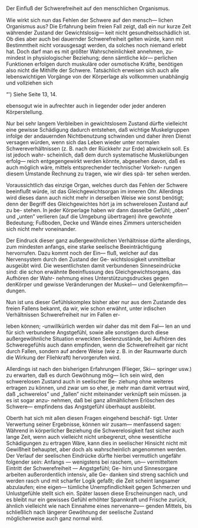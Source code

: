 Der Einﬂuß der Schwerefreiheit auf den menschlichen Organismus.

Wie wirkt sich nun das Fehlen der Schwere auf den mensch—
lichen Organismus aus? Die Erfahrung beim freien Fall zeigt,
daß ein nur kurze Zeit währender Zustand der Gewichtslosig—
keit nicht gesundheitsschädlich ist. Ob dies aber auch bei
dauernder Schwerefreiheit gelten würde, kann mit Bestimmtheit
nicht vorausgesagt werden, da solches noch niemand erlebt hat.
Doch darf man es mit größter Wahrscheinlichkeit annehmen, zu-
mindest in physiologischer Beziehung; denn sämtliche kör—
perlichen Funktionen erfolgen durch muskuläre oder osmotische
Kräfte, benötigen also nicht die Mithilfe der Schwere.
Tatsächlich erweisen sich auch alle lebenswichtigen Vorgänge von
der Körperlage als vollkommen unabhängig und vollziehen sich

“') Siehe Seite 13, 14.

ebensogut wie in aufrechter auch in liegender oder jeder anderen
Körperstellung.

Nur bei sehr langem Verbleiben in gewichtslosem Zustand
dürfte vielleicht eine gewisse Schädigung dadurch entstehen, daß
wichtige Muskelgruppen infolge der andauernden Nichtbenutzung
schwinden und daher ihren Dienst versagen würden, wenn sich
das Leben wieder unter normalen Schwereverhältnissen (z. B.
nach der Rückkehr zur Erde) abwickeln soll. Es ist jedoch wahr-
scheinlich, daß dem durch systematische Muskelübungen erfolg—
reich entgegengewirkt werden könnte, abgesehen davon, daß es
auch möglich wäre, mittels entsprechender technischer Vorkeh-
rungen diesem Umstande Rechnung zu tragen, wie wir dies spä-
ter sehen werden.

Voraussichtlich das einzige Organ, welches durch das Fehlen
der Schwere beeinflußt würde, ist das Gleichgewichtsorgan
im inneren Ohr. Allerdings wird dieses dann auch nicht mehr
in derselben Weise wie sonst benötigt; denn der Begriff des
Gleichgewichtes hört ja im schwerelosen Zustand auf zu be-
stehen. In jeder Körperlage haben wir dann dasselbe Gefühl;
„oben” und „unten” verlieren (auf die Umgebung übertragen)
ihre gewohnte Bedeutung; Fußboden, Decke und Wände eines
Zimmers unterscheiden sich nicht mehr voneinander.

Der Eindruck dieser ganz außergewöhnlichen Verhältnisse
dürfte allerdings, zum mindesten anfangs, eine starke seelische
Beeinträchtigung hervorrufen. Dazu kommt noch der Ein—
fluß, welcher auf das Nervensystem durch den Zustand der Ge-
wichtslosigkeit unmittelbar ausgeübt wird. Die wesentlichsten
damit verbundenen Sinneseindrücke sind: die schon erwähnte
Beeinflussung des Gleichgewichtsorgans, das Aufhören der Wahr-
nehmung eines Unterstützungsdruckes gegen denKörper und
gewisse Veränderungen der Muskel— und Gelenkempfin—
dungen.

Nun ist uns dieser Gefühlskomplex bisher aber nur aus dem
Zustande des freien Fallens bekannt, da wir, wie schon erwähnt,
unter irdischen Verhältnissen Schwerefreiheit nur im Fallen er-

leben können; -unwillkürlich werden wir daher das mit dem Fal—
len an und für sich verbundene Angstgefühl, sowie alle sonstigen
durch diese außergewöhnliche Situation erweckten Seelenzustände,
bei Aufhören des Schweregefühls auch dann empfinden, wenn
die Schwerefreiheit gar nicht durch Fallen, sondern auf andere
Weise (wie z. B. in der Raumwarte durch die Wirkung der
Fliehkraft) hervorgerufen wird.

Allerdings ist nach den bisherigen Erfahrungen (Flieger, Ski—
springer usw.) zu erwarten, daß es durch Gewöhnung mög—
lich sein wird, den schwerelosen Zustand auch in seelischer Be-
ziehung ohne weiteres ertragen zu können, und zwar um so eher,
je mehr man damit vertraut wird, daß „schwerelos” und „fallen”
nicht miteinander verknüpft sein müssen. ja es ist sogar anzu-
nehmen, daß bei ganz allmählichem Erlöschen des Schwere—
empfindens das Angstgefühl überhaupt ausbleibt.

Oberth hat sich mit allen diesen Fragen eingehend beschäf-
tigt. Unter Verwertung seiner Ergebnisse, können wir zusam—
menfassend sagen: Während in körperlicher Beziehung die
Schwerelosigkeit fast sicher auch lange Zeit, wenn auch vielleicht
nicht unbegrenzt, ohne wesentliche Schädigungen zu ertragen
Wäre, kann dies in seelischer Hinsicht nicht mit Gewißheit
behauptet, aber doch als wahrscheinlich angenommen werden.
Der Verlauf der seelischen Eindrücke dürfte hierbei vermutlich
ungefähr folgender sein: Anfangs — wenigstens bei raschem, un—
vermitteltem Eintritt der Schwerefreiheit — Angstgefühl; Ge-
hirn und Sinnesorgane arbeiten außerordentlich intensiv, alle Ge-
danken sind streng sachlich und werden rasch und mit scharfer
Logik gefaßt; die Zeit scheint langsamer abzulaufen; eine eigen—
tümliche Unempfindlichkeit gegen Schmerzen und Unlustgefühle
stellt sich ein. Später lassen diese Erscheinungen nach, und es
bleibt nur ein gewisses Gefühl erhöhter Spannkraft und Frische
zurück, ähnlich vielleicht wie nach Einnahme eines nervenanre—
genden Mittels, bis schließlich nach längerer Gewöhnung der
seelische Zustand möglicherweise auch ganz normal wird.

